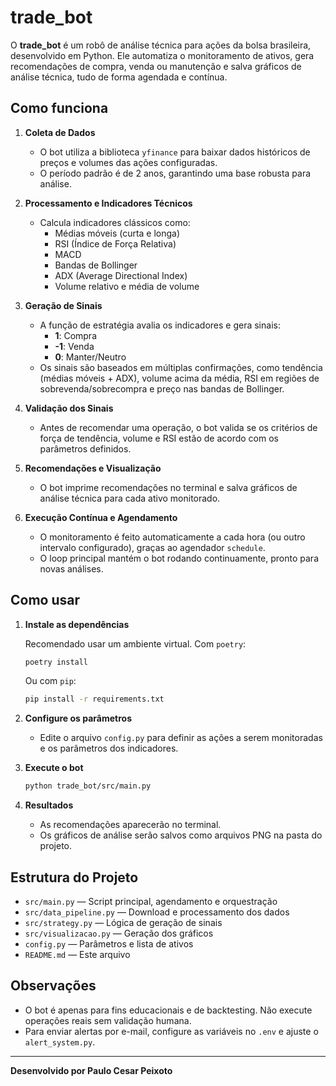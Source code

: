 # trade_bot

O **trade_bot** é um robô de análise técnica para ações da bolsa brasileira, desenvolvido em Python. Ele automatiza o monitoramento de ativos, gera recomendações de compra, venda ou manutenção e salva gráficos de análise técnica, tudo de forma agendada e contínua.

## Como funciona

1. **Coleta de Dados**
   - O bot utiliza a biblioteca `yfinance` para baixar dados históricos de preços e volumes das ações configuradas.
   - O período padrão é de 2 anos, garantindo uma base robusta para análise.

2. **Processamento e Indicadores Técnicos**
   - Calcula indicadores clássicos como:
     - Médias móveis (curta e longa)
     - RSI (Índice de Força Relativa)
     - MACD
     - Bandas de Bollinger
     - ADX (Average Directional Index)
     - Volume relativo e média de volume

3. **Geração de Sinais**
   - A função de estratégia avalia os indicadores e gera sinais:
     - **1**: Compra
     - **-1**: Venda
     - **0**: Manter/Neutro
   - Os sinais são baseados em múltiplas confirmações, como tendência (médias móveis + ADX), volume acima da média, RSI em regiões de sobrevenda/sobrecompra e preço nas bandas de Bollinger.

4. **Validação dos Sinais**
   - Antes de recomendar uma operação, o bot valida se os critérios de força de tendência, volume e RSI estão de acordo com os parâmetros definidos.

5. **Recomendações e Visualização**
   - O bot imprime recomendações no terminal e salva gráficos de análise técnica para cada ativo monitorado.

6. **Execução Contínua e Agendamento**
   - O monitoramento é feito automaticamente a cada hora (ou outro intervalo configurado), graças ao agendador `schedule`.
   - O loop principal mantém o bot rodando continuamente, pronto para novas análises.

## Como usar

1. **Instale as dependências**
   
   Recomendado usar um ambiente virtual. Com `poetry`:
   ```bash
   poetry install
   ```
   Ou com `pip`:
   ```bash
   pip install -r requirements.txt
   ```

2. **Configure os parâmetros**
   - Edite o arquivo `config.py` para definir as ações a serem monitoradas e os parâmetros dos indicadores.

3. **Execute o bot**
   ```bash
   python trade_bot/src/main.py
   ```

4. **Resultados**
   - As recomendações aparecerão no terminal.
   - Os gráficos de análise serão salvos como arquivos PNG na pasta do projeto.

## Estrutura do Projeto

- `src/main.py` — Script principal, agendamento e orquestração
- `src/data_pipeline.py` — Download e processamento dos dados
- `src/strategy.py` — Lógica de geração de sinais
- `src/visualizacao.py` — Geração dos gráficos
- `config.py` — Parâmetros e lista de ativos
- `README.md` — Este arquivo

## Observações
- O bot é apenas para fins educacionais e de backtesting. Não execute operações reais sem validação humana.
- Para enviar alertas por e-mail, configure as variáveis no `.env` e ajuste o `alert_system.py`.

---

**Desenvolvido por Paulo Cesar Peixoto**
